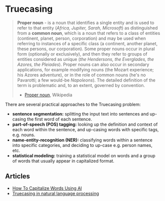 # Truecasing

> **Proper noun** -  is a noun that identifies a single entity and is used to refer to that entity (_Africa, Jupiter, Sarah, Microsoft_) as distinguished from a **common noun**, which is a noun that refers to a class of entities (continent, planet, person, corporation) and may be used when referring to instances of a specific class (a continent, another planet, these persons, our corporation). Some proper nouns occur in plural form (optionally or exclusively), and then they refer to groups of entities considered as unique (_the Hendersons, the Everglades, the Azores, the Pleiades_). Proper nouns can also occur in secondary applications, for example modifying nouns (the Mozart experience; his Azores adventure), or in the role of common nouns (he's no Pavarotti; a few would-be _Napoleons_). The detailed definition of the term is problematic and, to an extent, governed by convention.
>
> - [Proper noun](https://en.wikipedia.org/wiki/Proper_noun), Wikipedia

There are several practical approaches to the Truecasing problem:

- **sentence segmentation:** splitting the input text into sentences and up-casing the first word of each sentence.
- **part-of-speech (POS) tagging:** looking up the definition and context of each word within the sentence, and up-casing words with specific tags, e.g. nouns.
- **name-entity-recognition (NER):** classifying words within a sentence into specific categories, and deciding to up-case e.g. person names, etc.
- **statistical modeling:** training a statistical model on words and a group of words that usually appear in capitalized format.

## Articles

- [How To Capitalize Words Using AI](https://towardsdatascience.com/how-to-capitalize-words-using-ai-13750444d459)
- [Truecasing in natural language processing](https://towardsdatascience.com/truecasing-in-natural-language-processing-12c4df086c21)
